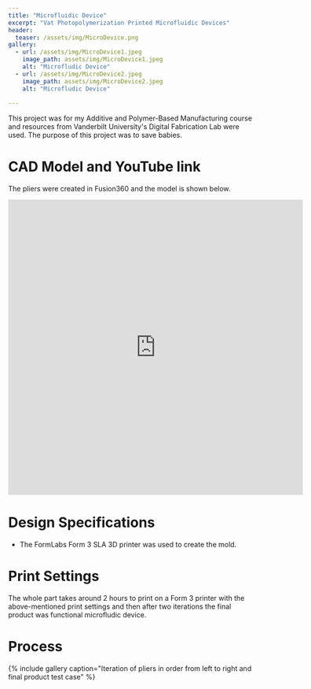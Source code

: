 ```yaml
---
title: "Microfluidic Device"
excerpt: "Vat Photopolymerization Printed Microfluidic Devices"
header:
  teaser: /assets/img/MicroDevice.png
gallery:
  - url: /assets/img/MicroDevice1.jpeg
    image_path: assets/img/MicroDevice1.jpeg
    alt: "Microfludic Device"
  - url: /assets/img/MicroDevice2.jpeg
    image_path: assets/img/MicroDevice2.jpeg
    alt: "Microfludic Device"
   
---
```


This project was for my Additive and Polymer-Based Manufacturing course and resources from Vanderbilt University's Digital Fabrication Lab were used. The purpose of this project was to save babies. 

# CAD Model and YouTube link 

The pliers were created in Fusion360 and the model is shown below.

<iframe src="https://a360.co/3TCQDGO" width="600" height="600" allowfullscreen="true" webkitallowfullscreen="true" mozallowfullscreen="true"  frameborder="0"></iframe>
 

# Design Specifications

* The FormLabs Form 3 SLA 3D printer was used to create the mold.



# Print Settings
 

The whole part takes around 2 hours to print on a Form 3 printer with the above-mentioned print settings and then after two iterations the final product was functional microfludic device.

# Process

{% include gallery caption="Iteration of pliers in order from left to right and final product test case" %} 
